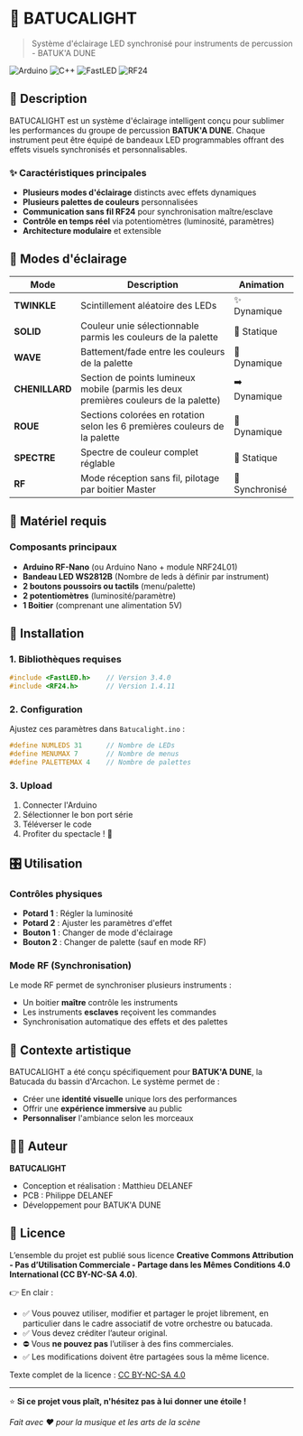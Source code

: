 # 🎵 BATUCALIGHT

> Système d'éclairage LED synchronisé pour instruments de percussion - BATUK'A DUNE

![Arduino](https://img.shields.io/badge/Arduino-00979D?style=for-the-badge&logo=Arduino&logoColor=white)
![C++](https://img.shields.io/badge/C%2B%2B-00599C?style=for-the-badge&logo=c%2B%2B&logoColor=white)
![FastLED](https://img.shields.io/badge/FastLED-FF6B35?style=for-the-badge)
![RF24](https://img.shields.io/badge/RF24-4CAF50?style=for-the-badge)

## 📖 Description

BATUCALIGHT est un système d'éclairage intelligent conçu pour sublimer les performances du groupe de percussion **BATUK'A DUNE**. Chaque instrument peut être équipé de bandeaux LED programmables offrant des effets visuels synchronisés et personnalisables.

### ✨ Caractéristiques principales

- **Plusieurs modes d'éclairage** distincts avec effets dynamiques
- **Plusieurs palettes de couleurs** personnalisées 
- **Communication sans fil RF24** pour synchronisation maître/esclave
- **Contrôle en temps réel** via potentiomètres (luminosité, paramètres)
- **Architecture modulaire** et extensible

## 🎯 Modes d'éclairage

| Mode | Description | Animation |
|------|-------------|-----------|
| **TWINKLE** | Scintillement aléatoire des LEDs | ✨ Dynamique |
| **SOLID** | Couleur unie sélectionnable parmis les couleurs de la palette | 🎨 Statique |
| **WAVE** | Battement/fade entre les couleurs de la palette | 🌊 Dynamique |
| **CHENILLARD** | Section de points lumineux mobile (parmis les deux premières couleurs de la palette) | ➡️ Dynamique |
| **ROUE** | Sections colorées en rotation selon les 6 premières couleurs de la palette | 🎡 Dynamique |
| **SPECTRE** | Spectre de couleur complet réglable | 🌈 Statique |
| **RF** | Mode réception sans fil, pilotage par boitier Master | 📡 Synchronisé |

## 🔧 Matériel requis

### Composants principaux
- **Arduino RF-Nano** (ou Arduino Nano + module NRF24L01)
- **Bandeau LED WS2812B** (Nombre de leds à définir par instrument)
- **2 boutons poussoirs ou tactils** (menu/palette)
- **2 potentiomètres** (luminosité/paramètre)
- **1 Boitier** (comprenant une alimentation 5V)

## 🚀 Installation

### 1. Bibliothèques requises
```cpp
#include <FastLED.h>    // Version 3.4.0
#include <RF24.h>       // Version 1.4.11
```

### 2. Configuration
Ajustez ces paramètres dans `Batucalight.ino` :
```cpp
#define NUMLEDS 31      // Nombre de LEDs
#define MENUMAX 7       // Nombre de menus
#define PALETTEMAX 4    // Nombre de palettes
```

### 3. Upload
1. Connecter l'Arduino
2. Sélectionner le bon port série
3. Téléverser le code
4. Profiter du spectacle ! 🎉

## 🎛️ Utilisation

### Contrôles physiques
- **Potard 1** : Régler la luminosité
- **Potard 2** : Ajuster les paramètres d'effet
- **Bouton 1** : Changer de mode d'éclairage
- **Bouton 2** : Changer de palette (sauf en mode RF)

### Mode RF (Synchronisation)
Le mode RF permet de synchroniser plusieurs instruments :
- Un boitier **maître** contrôle les instruments
- Les instruments **esclaves** reçoivent les commandes
- Synchronisation automatique des effets et des palettes

## 🎵 Contexte artistique

BATUCALIGHT a été conçu spécifiquement pour **BATUK'A DUNE**, la Batucada du bassin d'Arcachon. Le système permet de :
- Créer une **identité visuelle** unique lors des performances
- Offrir une **expérience immersive** au public
- **Personnaliser** l'ambiance selon les morceaux

## 👨‍💻 Auteur

**BATUCALIGHT**
- Conception et réalisation : Matthieu DELANEF
- PCB : Philippe DELANEF
- Développement pour BATUK'A DUNE

## 📄 Licence

L’ensemble du projet est publié sous licence **Creative Commons Attribution - Pas d’Utilisation Commerciale - Partage dans les Mêmes Conditions 4.0 International (CC BY-NC-SA 4.0)**.

👉 En clair :
- ✅ Vous pouvez utiliser, modifier et partager le projet librement, en particulier dans le cadre associatif de votre orchestre ou batucada.
- ✅ Vous devez créditer l’auteur original.
- ⛔ Vous **ne pouvez pas** l’utiliser à des fins commerciales.
- ✅ Les modifications doivent être partagées sous la même licence.

Texte complet de la licence : [CC BY-NC-SA 4.0](https://creativecommons.org/licenses/by-nc-sa/4.0/)

---

⭐ **Si ce projet vous plaît, n'hésitez pas à lui donner une étoile !**

*Fait avec ❤️ pour la musique et les arts de la scène*
